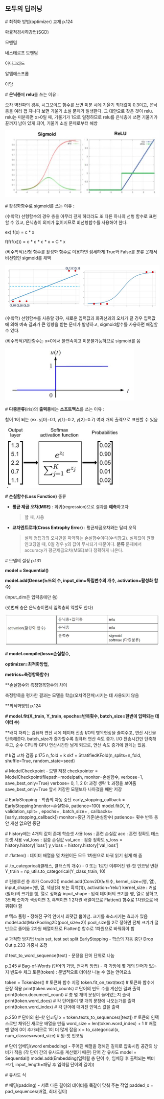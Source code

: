 ## 모두의 딥러닝

\# 최적화 방법(optimizer) 교재 p.124

확률적경사하강법(SGD)

모멘텀

네스테로프 모멘텀

아다그라드

알엠에스프롭

아담

\# **은닉층**에 **relu**를 쓰는 이유 :

오차 역전파의 경우, 시그모이드 함수를 쓰면 미분 시에 기울기 최대값이
0.3이고, 은닉층을 여러 겹 지나다 보면 기울기 소실 문제가 발생한다. 그
대안으로 찾은 것이 relu. relu는 미분하면 x\>0일 때, 기울기가 1으로
일정하므로 relu를 은닉층에 쓰면 기울기가 끝까지 남아 있게 되어, 기울기
소실 문제로부터 해방

![1](./img/1.JPG)

\# 활성화함수로 sigmoid를 쓰는 이유 :

(수학적) 선형함수의 경우 층을 아무리 깊게 하더라도 또 다른 하나의 선형
함수로 표현할 수 있고, 은닉층이 의미가 없어지므로 비선형함수를 사용해야
한다.

ex) f(x) = c \* x

f(f(f(x))) = c \* c \* c \* x = C \* x

(비수학적)선형 함수를 활성화 함수로 이용하면 섬세하게 True와 False를
분류 못해서 비선형인 sigmoid를 채택

![1](./img/2.JPG)

(수학적) 선형함수를 사용할 경우, 새로운 입력값과 회귀선과의 오차가 클
경우 입력값에 의해 예측 결과가 큰 영향을 받는 문제가 발생하고,
sigmoid함수를 사용하면 해결할 수 있다.

(비수학적)계단함수는 x=0에서 불연속이고 미분불가능하므로 sigmoid를 씀

![1](./img/3.JPG)

\# **다중분류**(iris)의 **출력층**에는 **소프트맥스**를 쓰는 이유 :

합이 1이 되는 (ex. y\[0\]=0.1, y\[1\]=0.2, y\[2\]=0.7) 여러 개의
출력으로 표현할 수 있음

![1](./img/4.JPG)

**\# 손실함수(Loss Function)** 종류

-   **평균 제곱 오차(MSE)** : 회귀(regression)으로 결과를 **예측**하고자
    > 할 때, 사용

-   **교차엔트로피(Cross Entrophy Error)** : 평균제곱오차와는 달리 오직
    > 실제 정답과의 오차만을 파악하는 손실함수이다(수식참고). 실제값이
    > 원핫 인코딩일 때, 0일 경우 y의 값이 무시되기 때문이다. **분류**
    > 문제에서 accuracy가 평균제곱오차(MSE)보다 정확하게 나온다.

\# 모델의 설정 p.131

**model = Sequential()**

**model.add(Dense(노드의 수, input_dim=독립변수의 개수,
activation=활성화 함수)**

(input_dim은 입력층에만 씀)

(첫번째 층은 은닉층이면서 입력층의 역할도 한다)

![1](./img/5.JPG)

**\# model.compile(loss=손실함수,**

**optimizer=최적화방법,**

**metrics=측정항목함수)**

\*\*손실함수와 측정항목함수의 차이

측정항목을 평가한 결과는 모델을 학습(오차역전파)시키는 데 사용되지 않음

\*\*최적화방법 p.124

**\# model.fit(X_train, Y_train, epochs=반복횟수, batch_size=한번에
입력되는 데이터 수)**

\*\*배치 처리는 컴퓨터 연산 시에 데이터 전송 I/O의 병목현상을 줄여주고,
연산 시간을 단축해준다. batch_size가 증가할수록 컴퓨터 연산 속도 증가.
I/O 전송시간만 단축해주고, 순수 CPU와 GPU 연산시간만 남게 되므로, 연산
속도 증가에 한계는 있음.




\# k겹 교차 검증 p.175
n_fold = k
skf = StratifiedKFold(n_splits=n_fold, shuffle=True, random_state=seed)


\# ModelCheckpoint - 모델 저장
checkpointer = ModelCheckpoint(filepath=modelpath, monitor=손실함수, verbose=1, save_best_only=True)
verbose= 0, 1, 2
0: 과정 생략
1: 과정을 보여줌
save_best_only=True
앞서 저장한 모델보다 나아졌을 때만 저장


\# EarlyStopping - 학습의 자동 중단
early_stopping_callback = EarlyStopping(monitor=손실함수, patience=100)
model.fit(X, Y, validation_split= , epochs= , batch_size= , callbacks=[early_stopping_callback])
monitor=중단 기준(손실함수)
patience= 횟수 반복 동안 개선 없으면 중단


\# history에는 4개의 값이 존재
      학습셋 사용
loss : 훈련 손실값
acc : 훈련 정확도
      테스트셋 사용
val_loss : 검증 손실값
val_acc : 검증 정확도
y_loss = history.history[‘loss’]
y_vloss = history.history[‘val_loss’]


\# .flatten() : 데이터 배열을 몇 차원이든 모두 1차원으로 바꿔 읽기 쉽게 해 줌


\# .to_categorical(클래스, 클래스의 개수) - 0 또는 1로만 이루어진 원-핫 인코딩 변환
Y_train = np_utils.to_categorical(Y_class_train, 10)


\# 컨볼루션 층 추가 Conv2D()
model.add(Conv2D(노드수, kernel_size=(행, 열), input_shape=(행, 열, 색상(3) 또는 흑백(1)), activation=’relu’)
kernel_size : 커널(필터)의 크기를 행, 열로 정해줌
input_shape : 입력 데이터의 크기를 행, 열로 정하고, 
3번째 숫자가 색상이면 3, 흑백이면 1
2차원 배열이므로 Flatten() 함수로 1차원으로 바꿔줘야 함


\# 맥스 풀링 - 정해진 구역 안에서 최댓값 뽑아냄. 크기를 축소시키는 효과가 있음
model.add(MaxPooling2D(pool_size=2))
pool_size를 2로 정하면 전체 크기가 절반으로 줄어듦
2차원 배열이므로 Flatten() 함수로 1차원으로 바꿔줘야 함


\# 과적합 방지법
train set, test set split
EarlyStopping - 학습의 자동 중단
Drop Out  p.233
가중치 조정



\# text_to_word_sequence(text) - 문장을 단어 단위로 나눔


p.245
\# Bag-of-Words (단어의 가방, 전처리 방법) - 각 가방에 몇 개의 단어가 있는 지 빈도수 체크
토큰(token) : 문법적으로 더이상 나눌 수 없는 언어요소

token = Tokenizer()		# 토큰화 함수 지정
token.fit_on_text(text)	# 토큰화 함수에 문장 적용
print(token.word_counts)	# 단어의 빈도 수를 계산한 결과 출력
print(token.document_count)	# 총 몇 개의 문장이 들어있는지 출력
print(token.word_docs)	# 각 단어들이 몇 개의 문장에 나오는가를 출력
print(token.word_index)	# 각 단어에 매겨진 인덱스 값을 출력


p.250
\# 단어의 원-핫 인코딩
x = token.texts_to_sequences([text])	# 토큰의 인덱스로만 채워진 새로운 배열을 만듦
word_size = len(token.word_index) + 1	# 배열 맨 앞에 0이 추가되므로 1이 더 많게 잡음
x = to_categorical(x, num_classes=word_size)	# 원-핫 인코딩


\# 단어 임베딩(word embedding) - 주어진 배열을 정해진 길이로 압축시킴
공간의 낭비가 적음 (각 단어 간의 유사도를 계산했기 때문)
단어 간 유사도
model = Sequential()
model.add(Embedding(입력될 총 단어 수, 임베딩 후 출력되는 벡터 크기, 
input_length=패딩 후 입력될 단어의 길이))

\# 유사도 식



\# 패딩(padding) - 서로 다른 길이의 데이터를 똑같이 맞춰 주는 작업
padded_x = pad_sequences(배열, 최대 길이)
